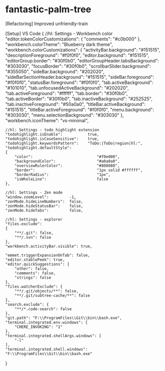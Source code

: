 # fantastic-palm-tree
[Refactoring] Improved unfriendly-train

[Setup] VS Code
{
    //hl: Settings - Workbench color
    "editor.tokenColorCustomizations": 
    {
        "comments":                       "#c0b000"
    },
    "workbench.colorTheme":                 "Blueberry dark theme",
    "workbench.colorCustomizations": 
    {
        "activityBar.background":           "#151515",
        "descriptionForeground":            "#f0f0f0",
        "editor.background":                "#151515",
        "editorGroup.border":               "#30f0b0",
        "editorGroupHeader.tabsBackground": "#303030",
        "focusBorder":                      "#30f0b0",
        "scrollbarSlider.background":       "#355050",
        "sideBar.background":               "#202020",
        "sideBarSectionHeader.background":  "#151515",
        "sideBar.foreground":               "#f0f0f0",
        "statusBar.foreground":             "#f0f0f0",
        "tab.activeBackground":             "#101010",
        "tab.unfocusedActiveBackground":    "#202020",
        "tab.activeForeground":             "#ffffff",
        "tab.border":                       "#30f0b0",
        "tab.activeBorder":                 "#30f0b0",
        "tab.inactiveBackground":           "#252525",
        "tab.inactiveForeground":           "#50a0a0",
        "titleBar.activeBackground":        "#151515",
        "titleBar.activeForeground":        "#f0f0f0",
        "menu.background":                  "#303030",
        "menu.selectionBackground":         "#303030"
    },
    "workbench.iconTheme":              "vs-minimal",

    //hl: Settings - todo highlight extension
    "todohighlight.isEnable":           true,
    "todohighlight.isCaseSensitive":    true,
    "todohighlight.keywordsPattern":    "ToDo:|ToDo|region|hl:",
    "todohighlight.defaultStyle": 
    {
        "color":                            "#f0e000",
        "backgroundColor":                  "#a0a0a0",
        "overviewRulerColor":               "#808080",
        "border":                           "1px solid #ffffff",
        "borderRadius":                     "1px",
        "isWholeLine":                      false
    },

    //hl: Settings - Zen mode
    "window.zoomLevel":         -1,
    "zenMode.hideLineNumbers":  false,
    "zenMode.hideStatusBar":    false,
    "zenMode.hideTabs":         false,

    //hl: Settings - explorer
    "files.exclude": 
    {
        "**/.git": false,
        "**/.svn": false
    },
    "workbench.activityBar.visible": true,

    "emmet.triggerExpansionOnTab": false,
    "editor.stablePeek": true,
    "editor.quickSuggestions": {
        "other": false,
        "comments": false,
        "strings": false
    },
    "files.watcherExclude": {
        "**/.git/objects/**": false,
        "**/.git/subtree-cache/**": false
    },
    "search.exclude": {
        "**/*.code-search": false
    },
    "git.path": "F:\\ProgramFiles\\Git\\bin\\bash.exe",
    "terminal.integrated.env.windows": {
        "CHERE_INVOKING": "1"
    },
    "terminal.integrated.shellArgs.windows": [
        "-l"
    ],
    "terminal.integrated.shell.windows": "F:\\ProgramFiles\\Git\\bin\\bash.exe"
}